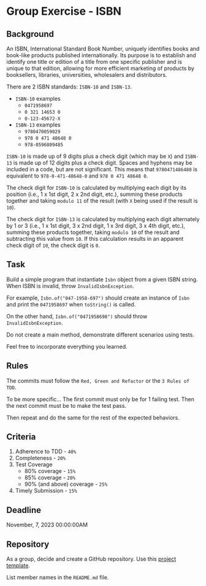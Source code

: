 # Group Exercise - ISBN

## Background
An ISBN, International Standard Book Number, uniquely identifies books and book-like products published internationally. Its purpose is to establish and identify one title or edition of a title from one specific publisher and is unique to that edition, allowing for more efficient marketing of products by booksellers, libraries, universities, wholesalers and distributors.

There are 2 ISBN standards: `ISBN-10` and `ISBN-13`.
- `ISBN-10` examples
   - `0471958697`
   - `0 321 14653 0` 
   - `0-123-45672-X`
- `ISBN-13` examples
  - `9780470059029` 
  - `978 0 471 48648 0` 
  - `978-0596809485`

`ISBN-10` is made up of 9 digits plus a check digit (which may be `X`) and `ISBN-13` is made up of 12 digits plus a check digit. Spaces and hyphens may be included in a code, but are not significant. This means that `9780471486480` is equivalent to `978-0-471-48648-0` and `978 0 471 48648 0`.

The check digit for `ISBN-10` is calculated by multiplying each digit by its position (i.e., 1 x 1st digit, 2 x 2nd digit, etc.), summing these products together and taking `modulo 11` of the result (with `X` being used if the result is `10`).

The check digit for `ISBN-13` is calculated by multiplying each digit alternately by 1 or 3 (i.e., 1 x 1st digit, 3 x 2nd digit, 1 x 3rd digit, 3 x 4th digit, etc.), summing these products together, taking `modulo 10` of the result and subtracting this value from `10`. If this calculation results in an apparent check digit of `10`, the check digit is `0`.

## Task
Build a simple program that instantiate `Isbn` object from a given ISBN string. When ISBN is invalid, throw `InvalidIsbnException`.

For example, `Isbn.of("047-1958-697")` should create an instance of `Isbn` and print the `0471958697` when `toString()` is called.

On the other hand, `Isbn.of("0471958698")` should throw `InvalidIsbnException`.

Do not create a main method, demonstrate different scenarios using tests.

Feel free to incorporate everything you learned.

## Rules
The commits must follow the `Red, Green and Refactor` or the `3 Rules of TDD`.

To be more specific… The first commit must only be for 1 failing test. Then the next commit must be to make the test pass.

Then repeat and do the same for the rest of the expected behaviors.

## Criteria
1. Adherence to TDD - `40%`
2. Completeness - `20%`
3. Test Coverage
   - 80% coverage - `15%`
   - 85% coverage - `20%`
   - 90% (and above) coverage - `25%`
4. Timely Submission - `15%`

## Deadline
November, 7, 2023 00:00:00AM

## Repository
As a group, decide and create a GitHub repository. Use this [project template](https://start.spring.io/#!type=maven-project&language=java&platformVersion=3.0.12&packaging=jar&jvmVersion=17&groupId=com.cognizant.masterclass&artifactId=libraryapi&name=Library%20API&description=Group%20Exercise%20for%20TDD%20and%20Spring%20Boot%20Master%20class&packageName=com.cognizant.masterclass.libraryapi).

List member names in the `README.md` file.



